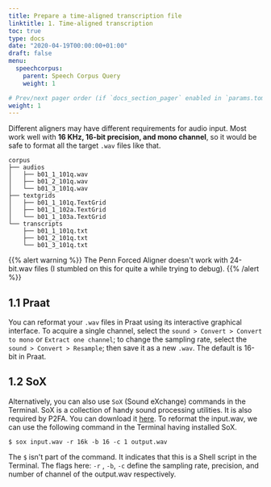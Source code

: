 ```yaml
---
title: Prepare a time-aligned transcription file
linktitle: 1. Time-aligned transcription
toc: true
type: docs
date: "2020-04-19T00:00:00+01:00"
draft: false
menu:
  speechcorpus:
    parent: Speech Corpus Query
    weight: 1

# Prev/next pager order (if `docs_section_pager` enabled in `params.toml`)
weight: 1
---
```


Different aligners may have different requirements for audio input. Most work well with **16 KHz, 16-bit precision, and mono channel**, so it would be safe to format all the target `.wav` files like that. 

```
corpus
├── audios
│   ├── b01_1_101q.wav
│   ├── b01_2_101q.wav
│   └── b01_3_101q.wav
├── textgrids
│   ├── b01_1_101q.TextGrid
│   ├── b01_1_102a.TextGrid
│   └── b01_1_103a.TextGrid
└── transcripts
    ├── b01_1_101q.txt
    ├── b01_2_101q.txt
    └── b01_3_101q.txt
```

{{% alert warning %}}
The Penn Forced Aligner doesn't work with 24-bit.wav files (I stumbled on this for quite a while trying to debug). 
{{% /alert %}}

## 1.1 Praat
You can reformat your `.wav` files in Praat using its interactive graphical interface. To acquire a single channel, select the `sound > Convert > Convert to mono` or `Extract one channel`; to change the sampling rate, select the `sound > Convert > Resample`; then save it as a new `.wav`. The default is 16-bit in Praat.

## 1.2 SoX
Alternatively, you can also use `SoX` (Sound eXchange) commands in the Terminal. SoX is a collection of handy sound processing utilities. It is also required by P2FA. You can download it [here](http://sox.sourceforge.net/). To reformat the input.wav, we can use the following command in the Terminal having installed SoX.
```
$ sox input.wav -r 16k -b 16 -c 1 output.wav
```
The `$` isn't part of the command. It indicates that this is a Shell script in the Terminal. The flags here: `-r` , `-b`, `-c` define the sampling rate, precision, and number of channel of the output.wav respectively.